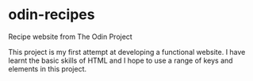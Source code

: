 # odin-recipes
Recipe website from The Odin Project

This project is my first attempt at developing a functional website. I have learnt the basic skills of HTML and I hope to use a range of keys and elements in this project. 
